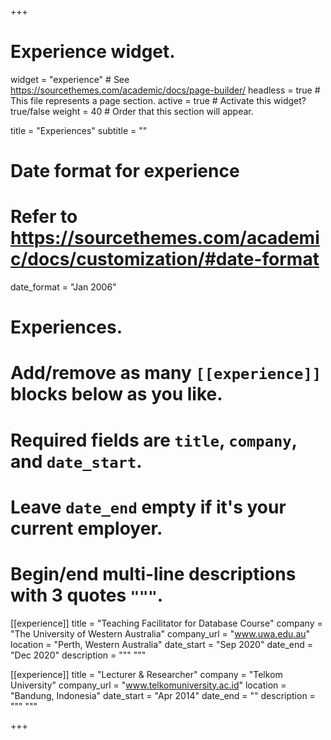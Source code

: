 +++
# Experience widget.
widget = "experience"  # See https://sourcethemes.com/academic/docs/page-builder/
headless = true  # This file represents a page section.
active = true  # Activate this widget? true/false
weight = 40  # Order that this section will appear.

title = "Experiences"
subtitle = ""

# Date format for experience
#   Refer to https://sourcethemes.com/academic/docs/customization/#date-format
date_format = "Jan 2006"

# Experiences.
#   Add/remove as many `[[experience]]` blocks below as you like.
#   Required fields are `title`, `company`, and `date_start`.
#   Leave `date_end` empty if it's your current employer.
#   Begin/end multi-line descriptions with 3 quotes `"""`.

[[experience]]
  title = "Teaching Facilitator for Database Course"
  company = "The University of Western Australia"
  company_url = "www.uwa.edu.au"
  location = "Perth, Western Australia"
  date_start = "Sep 2020"
  date_end = "Dec 2020"
  description = """
  """

[[experience]]
  title = "Lecturer & Researcher"
  company = "Telkom University"
  company_url = "www.telkomuniversity.ac.id"
  location = "Bandung, Indonesia"
  date_start = "Apr 2014"
  date_end = ""
  description = """
  """

+++
